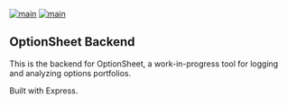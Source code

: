 [![main](https://github.com/optionsheet/optionsheet-back/actions/workflows/main.yml/badge.svg)](https://github.com/optionsheet/optionsheet-back/actions/workflows/main.yml)
[![main](https://github.com/optionsheet/optionsheet-back/actions/workflows/main.yml/badge.svg)](https://github.com/optionsheet/optionsheet-back/actions/workflows/main.yml)

## OptionSheet Backend

This is the backend for OptionSheet, a work-in-progress tool for logging and analyzing options portfolios.

Built with Express.
